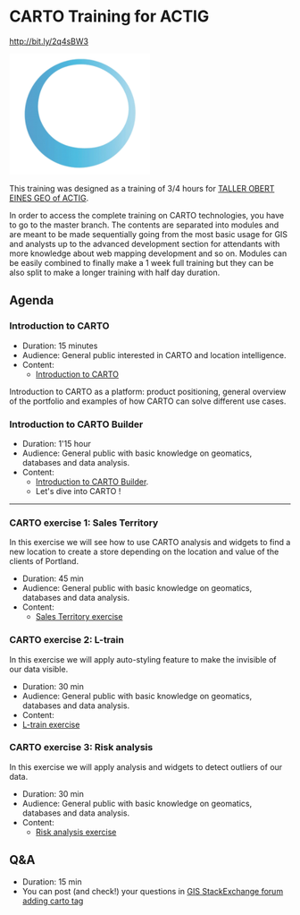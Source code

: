 CARTO Training for ACTIG
=========================
http://bit.ly/2q4sBW3

![](img/ACTIG.png)


This training was designed as a training of 3/4 hours for [TALLER OBERT EINES GEO of ACTIG](http://www.actig.cat/taller-obert-eines-geo/).

In order to access the complete training on CARTO technologies, you have to go to the master branch. The contents are separated into modules and are meant to be made sequentially going from the most basic usage for GIS and analysts up to the advanced development section for attendants with more knowledge about web mapping development and so on. Modules can be easily combined to finally make a 1 week full training but they can be also split to make a longer training with half day duration.

## Agenda

### Introduction to CARTO

* Duration: 15 minutes
* Audience: General public interested in CARTO and location intelligence.
* Content:
  * [Introduction to CARTO](https://docs.google.com/presentation/d/1o_Mh1xdkYG0fJys_VUVh_FGehkZXOa39ZF-g62n40Q0/edit?usp=sharing)

Introduction to CARTO as a platform: product positioning, general overview of the portfolio and examples of how CARTO can solve different use cases.

### Introduction to CARTO Builder

* Duration: 1'15 hour
* Audience: General public with basic knowledge on geomatics, databases and data analysis.
* Content:
  * [Introduction to CARTO Builder](https://docs.google.com/presentation/d/1vbgbKqQRv5YB5T1aaTw924Q-KXocpo2tTDBZ0w1HALk/present?usp=sharing).
  * Let's dive into CARTO !

<hr>

### CARTO exercise 1: Sales Territory

In this exercise we will see how to use CARTO analysis and widgets to find a new location to create a store depending on the location and value of the clients of Portland.


* Duration: 45 min
* Audience: General public with basic knowledge on geomatics, databases and data analysis.
* Content:
  * [Sales Territory exercise](https://github.com/CartoDB/carto-workshop/blob/master/02-builder-analysis/exercises/portland.md)

### CARTO exercise 2: L-train

In this exercise we will apply auto-styling feature to make the invisible of our data visible.

* Duration: 30 min
* Audience: General public with basic knowledge on geomatics, databases and data analysis.
* Content:
 * [L-train exercise](https://github.com/CartoDB/carto-workshop/blob/master/02-builder-analysis/exercises/l_line.md)

### CARTO exercise 3: Risk analysis

In this exercise we will apply analysis and widgets to detect outliers of our data.

* Duration: 30 min
* Audience: General public with basic knowledge on geomatics, databases and data analysis.
* Content:
  * [Risk analysis exercise](https://github.com/CartoDB/carto-workshop/blob/master/02-builder-analysis/exercises/railways.md)

## Q&A
  * Duration: 15 min
  * You can post (and check!) your questions in [GIS StackExchange forum adding carto tag](https://gis.stackexchange.com/questions/tagged/carto)
